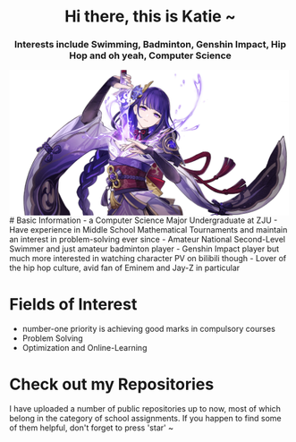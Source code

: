 <h1 align="center">Hi there, this is Katie ~</h1>
<h3 align="center">Interests include Swimming, Badminton, Genshin Impact, Hip Hop and oh yeah, Computer Science</h3>
<img src="1.png" alt="Raidon Shogun" height="260" width="500" align="center"/>
# Basic Information
- a Computer Science Major Undergraduate at ZJU
- Have experience in Middle School Mathematical Tournaments and maintain an interest in problem-solving ever since
- Amateur National Second-Level Swimmer and just amateur badminton player
- Genshin Impact player but much more interested in watching character PV on bilibili though
- Lover of the hip hop culture, avid fan of Eminem and Jay-Z in particular


# Fields of Interest
- number-one priority is achieving good marks in compulsory courses
- Problem Solving
- Optimization and Online-Learning

# Check out my Repositories
<p align="left">I have uploaded a number of public repositories up to now, most of which belong in the category of school assignments. If you happen to find some of them helpful, don't forget to press 'star' ~</p>

